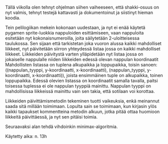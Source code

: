 Tällä viikolla olen tehnyt ohjelman siihen vaiheeseen, että shakki-osuus on nyt valmis, tehnyt testejä kattavasti ja dokumentoinut ja siistinyt hieman koodia.

Tein pelilogiikan mekein kokonaan uudestaan, ja nyt ei enää käytetä pygamen sprite-luokkia nappuloiden esittämiseen, vaan nappuloita esitetään nyt kokonaisnumeroilla, joita säilytetään 2-uloitteisessa taulukossa.
Sen sijaan että tarkistetan joka vuoron alussa kaikki mahdolliset liikkeet, nyt päivitetään siirron yhteydessä listaa jossa on kaikki mahdolliset liikkeet. Liikkeiden päivitystä varten ylläpidetään nyt listaa jossa on jokaiselle nappulalle niiden liikkeiden edessä olevan nappulan koordinaatit
Mahdollisten listassa on tuplena alkupaikka ja loppupaikka, toisin sanoen: ((nappulan_tyyppi, y-koordinaatti, x-koordinaatti), (nappulan_tyyppi, y-koordinaatti, x-koordinaatti)), joista ensimmäinen tuple on alkupaikka, toinen loppupaikka.
Edessä olevien listassa on koordinaatit samalla tavalla, paitsi toisessa tuplessa ei ole nappulan tyyppiä mainittu. Nappulan tyyppi on mahdollisissa liikkeissä mainittu vain sen takia, että sotilaan voi korottaa.

Liikkeiden päivittämismetodin tekeminen tuotti vaikeuksia, enkä meinannut saada sitä millään toimimaan. Lopulta sain se toimimaan, kun kirjasin ylös kaikki tapaukset kommentteina metodin alkuun, jotka pitää ottaa huomioon liikkeitä päivittäessä, ja nyt sen pitäisi toimia.

Seuraavaksi alan tehdä vihdoinkin minimax-algoritmia.

Käytetty aika: n. 13h
